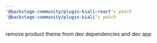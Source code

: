 ```yaml
---
'@backstage-community/plugin-kiali-react': patch
'@backstage-community/plugin-kiali': patch
---
```


remove product theme from dev dependencies and dev app
